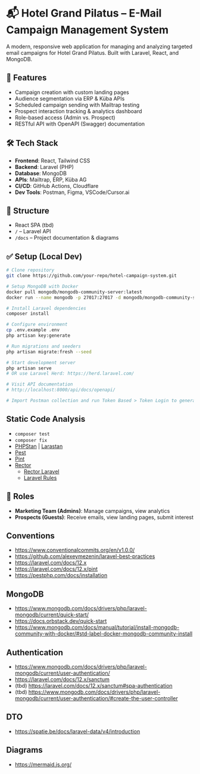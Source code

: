# 📬 Hotel Grand Pilatus – E-Mail Campaign Management System

A modern, responsive web application for managing and analyzing targeted email campaigns for Hotel Grand Pilatus. Built with Laravel, React, and MongoDB.

## 🚀 Features

- Campaign creation with custom landing pages
- Audience segmentation via ERP & Küba APIs
- Scheduled campaign sending with Mailtrap testing
- Prospect interaction tracking & analytics dashboard
- Role-based access (Admin vs. Prospect)
- RESTful API with OpenAPI (Swagger) documentation

## 🛠️ Tech Stack

- **Frontend**: React, Tailwind CSS
- **Backend**: Laravel (PHP)
- **Database**: MongoDB
- **APIs**: Mailtrap, ERP, Küba AG
- **CI/CD**: GitHub Actions, Cloudflare
- **Dev Tools**: Postman, Figma, VSCode/Cursor.ai

## 📂 Structure

- React SPA (tbd)
- `/` – Laravel API
- `/docs` – Project documentation & diagrams

## ✅ Setup (Local Dev)

```bash
# Clone repository
git clone https://github.com/your-repo/hotel-campaign-system.git

# Setup MongoDB with Docker
docker pull mongodb/mongodb-community-server:latest
docker run --name mongodb -p 27017:27017 -d mongodb/mongodb-community-server:latest

# Install Laravel dependencies
composer install

# Configure environment
cp .env.example .env
php artisan key:generate

# Run migrations and seeders
php artisan migrate:fresh --seed

# Start development server
php artisan serve
# OR use Laravel Herd: https://herd.laravel.com/

# Visit API documentation
# http://localhost:8000/api/docs/openapi/

# Import Postman collection and run Token Based > Token Login to generate auth token
```

## Static Code Analysis
- `composer test`
- `composer fix`
- [PHPStan](https://phpstan.org) | [Larastan](https://github.com/larastan/larastan)
- [Pest](https://pestphp.com)
- [Pint](https://laravel.com/docs/master/pint)
- [Rector](https://getrector.com)
  - [Rector Laravel](https://github.com/driftingly/rector-laravel)
  - [Laravel Rules](https://github.com/driftingly/rector-laravel/blob/main/docs/rector_rules_overview.md)

## 👥 Roles

- **Marketing Team (Admins)**: Manage campaigns, view analytics
- **Prospects (Guests)**: Receive emails, view landing pages, submit interest

## Conventions
- https://www.conventionalcommits.org/en/v1.0.0/
- https://github.com/alexeymezenin/laravel-best-practices
- https://laravel.com/docs/12.x
- https://laravel.com/docs/12.x/pint
- https://pestphp.com/docs/installation

## MongoDB
- https://www.mongodb.com/docs/drivers/php/laravel-mongodb/current/quick-start/
- https://docs.orbstack.dev/quick-start
- https://www.mongodb.com/docs/manual/tutorial/install-mongodb-community-with-docker/#std-label-docker-mongodb-community-install

## Authentication
- https://www.mongodb.com/docs/drivers/php/laravel-mongodb/current/user-authentication/
- https://laravel.com/docs/12.x/sanctum
- (tbd) https://laravel.com/docs/12.x/sanctum#spa-authentication
- (tbd) https://www.mongodb.com/docs/drivers/php/laravel-mongodb/current/user-authentication/#create-the-user-controller

## DTO
- https://spatie.be/docs/laravel-data/v4/introduction

## Diagrams
- https://mermaid.js.org/